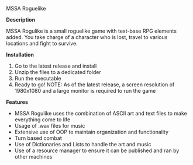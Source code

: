 MSSA Roguelike

**Description**

MSSA Rogulike is a small roguelike game with text-base RPG elements added. You take charge of a character who is lost, travel to various locations and fight to survive.

**Installation**

1. Go to the latest release and install
2. Unzip the files to a dedicated folder
3. Run the executable
4. Ready to go!
   NOTE: As of the latest release, a screen resolution of 1980x1080 and a large monitor is required to run the game

**Features**

* MSSA Rogulike uses the combination of ASCII art and text files to make everything come to life
* Usage of .wav files for music
* Extensive use of OOP to maintain organization and functionality
* Turn based combat
* Use of Dictionaries and Lists to handle the art and music
* Use of a resource manager to ensure it can be published and ran by other machines
